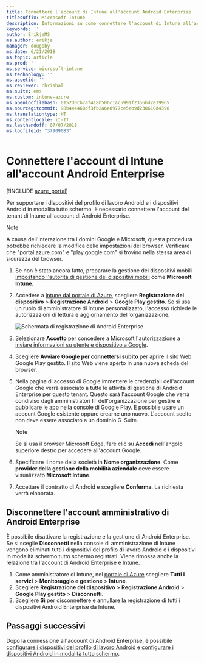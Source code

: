 ```yaml
---
title: Connettere l'account di Intune all'account Android Enterprise
titlesuffix: Microsoft Intune
description: Informazioni su come connettere l'account di Intune all'account Android Enterprise.
keywords: ''
author: ErikjeMS
ms.author: erikje
manager: dougeby
ms.date: 6/21/2018
ms.topic: article
ms.prod: ''
ms.service: microsoft-intune
ms.technology: ''
ms.assetid: ''
ms.reviewer: chrisbal
ms.suite: ems
ms.custom: intune-azure
ms.openlocfilehash: 0152d0cb7af418b500c1ac5991f2356bd2e19965
ms.sourcegitcommit: 98b444468df3fb2a6e8977ce5eb9d238610d4398
ms.translationtype: HT
ms.contentlocale: it-IT
ms.lasthandoff: 07/07/2018
ms.locfileid: "37909083"
---
```

# <a name="connect-your-intune-account-to-your-android-enterprise-account"></a>Connettere l'account di Intune all'account Android Enterprise

[!INCLUDE [azure_portal](./includes/azure_portal.md)]

Per supportare i dispositivi del profilo di lavoro Android e i dispositivi Android in modalità tutto schermo, è necessario connettere l'account del tenant di Intune all'account di Android Enterprise. 

> [!NOTE]
> A causa dell'interazione tra i domini Google e Microsoft, questa procedura potrebbe richiedere la modifica delle impostazioni del browser.  Verificare che "portal.azure.com" e "play.google.com" si trovino nella stessa area di sicurezza del browser.

1. Se non è stato ancora fatto, preparare la gestione dei dispositivi mobili [impostando l'autorità di gestione dei dispositivi mobili](mdm-authority-set.md) come **Microsoft Intune**.
2. Accedere a [Intune dal portale di Azure](https://aka.ms/intuneportal), scegliere **Registrazione del dispositivo** > **Registrazione Android** > **Google Play gestito**.  Se si usa un ruolo di amministratore di Intune personalizzato, l'accesso richiede le autorizzazioni di lettura e aggiornamento dell'organizzazione.
   
   ![Schermata di registrazione di Android Enterprise](./media/android-work-bind.png)

3. Selezionare **Accetto** per concedere a Microsoft l'autorizzazione a [inviare informazioni su utente e dispositivo a Google](data-intune-sends-to-google.md). 
   
4. Scegliere **Avviare Google per connettersi subito** per aprire il sito Web Google Play gestito. Il sito Web viene aperto in una nuova scheda del browser.
  
5. Nella pagina di accesso di Google immettere le credenziali dell'account Google che verrà associato a tutte le attività di gestione di Android Enterprise per questo tenant. Questo sarà l'account Google che verrà condiviso dagli amministratori IT dell'organizzazione per gestire e pubblicare le app nella console di Google Play. È possibile usare un account Google esistente oppure crearne uno nuovo. L'account scelto non deve essere associato a un dominio G-Suite.
    
    > [!Note]
    > Se si usa il browser Microsoft Edge, fare clic su **Accedi** nell'angolo superiore destro per accedere all'account Google.

6. Specificare il nome della società in **Nome organizzazione**. Come **provider della gestione della mobilità aziendale** deve essere visualizzato **Microsoft Intune**.

7. Accettare il contratto di Android e scegliere **Conferma**. La richiesta verrà elaborata.

## <a name="disconnect-your-android-enterprise-administrative-account"></a>Disconnettere l'account amministrativo di Android Enterprise

È possibile disattivare la registrazione e la gestione di Android Enterprise. Se si sceglie **Disconnetti** nella console di amministrazione di Intune vengono eliminati tutti i dispositivi del profilo di lavoro Android e i dispositivi in modalità schermo tutto schermo registrati. Viene rimossa anche la relazione tra l'account di Android Enterprise e Intune.

1. Come amministratore di Intune, nel [portale di Azure](https://portal.azure.com) scegliere **Tutti i servizi** > **Monitoraggio e gestione** > **Intune**.
2. Scegliere **Registrazione del dispositivo** > **Registrazione Android** > **Google Play gestito** > **Disconnetti**.
3. Scegliere **Sì** per disconnettere e annullare la registrazione di tutti i dispositivi Android Enterprise da Intune.

## <a name="next-steps"></a>Passaggi successivi

Dopo la connessione all'account di Android Enterprise, è possibile [configurare i dispositivi del profilo di lavoro Android](android-work-profile-enroll.md) e [configurare i dispositivi Android in modalità tutto schermo](android-kiosk-enroll.md).